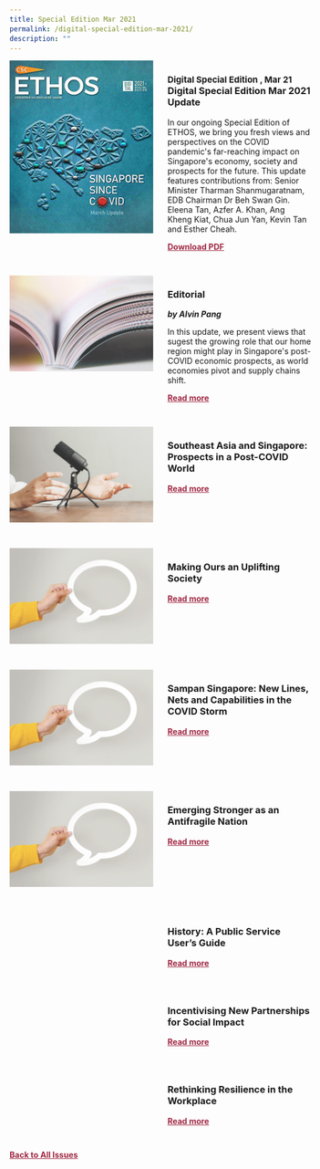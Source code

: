 ```yaml
---
title: Special Edition Mar 2021
permalink: /digital-special-edition-mar-2021/
description: ""
---
```

<style>

.back a
{
	color: #9f2943;
	font-weight: bold;
	}
	
.cat
   {
   font-size: 15px;
   }

.text
{
	width: 50%;
}	
	
.img1 img
{
margin-top:25px;	
}	
	
.img img
{
margin-top:15px;	
}		
	
.button1 a
{
	color: #9f2943;
	font-weight:bold;
}
	

.grid-container {
	display: grid;
	grid-template-columns: 50% 50%;
	grid-column-gap: 5%;
	margin-bottom: 5%;
	}	
	
@media only screen and (max-width: 600px) {
	.grid-container {
		display: block;
	}
}	
</style>


<div class="grid-container">
	<div><img src="/images/Ethos_Thumbnails_Cover/ethosdigitalmarch2021specialedition.jpg"></div>
	<div>
		<h3><span class="cat">Digital Special Edition , Mar 21</span><br>Digital Special Edition Mar 2021 Update</h3>
		<p>In our ongoing Special Edition of ETHOS, we bring you fresh views and perspectives on the COVID pandemic's far-reaching impact on Singapore's economy, society and prospects for the future. This update features contributions from: Senior Minister Tharman Shanmugaratnam, EDB Chairman Dr Beh Swan Gin. Eleena Tan, Azfer A. Khan, Ang Kheng Kiat, Chua Jun Yan, Kevin Tan and Esther Cheah.</p>
		<div class="button1"><a target="_blank" href="">Download PDF</a></div>
	</div>
</div>

<br>

<div class="grid-container">
	<div><img src="/images/Landing_Banner_Images/tile_editorial.jpg"></div>
	<div>
		<h3>Editorial</h3>
		<b><i>by Alvin Pang</i></b>
		<p>In this update, we present views that sugest the growing role that our home region might play in Singapore's post-COVID economic prospects, as world economies pivot and supply chains shift.</p>
		<div class="button1"><a href="/special-edition-mar-2021/editorial/">Read more</a></div>
	</div>
</div>

<br>

<div class="grid-container">
	<div><img src="/images/Landing_Banner_Images/tile_interviews.jpg"></div>
	<div>
		<h3>Southeast Asia and Singapore: Prospects in a Post-COVID World</h3>
		<b><i></i></b>
		<p></p>
		<div class="button1"><a href="/special-edition-mar-2021/southeast-asia-and-singapore-prospects-in-a-post-covid-world/">Read more</a></div>
	</div>
</div>

<br>

<div class="grid-container">
	<div><img src="/images/Landing_Banner_Images/tile_opinion.jpg"></div>
	<div>
		<h3>Making Ours an Uplifting Society</h3>
		<b><i></i></b>
		<p></p>
		<div class="button1"><a href="/special-edition-mar-2021/making-ours-an-uplifting-society/">Read more</a></div>
	</div>
</div>

<br>

<div class="grid-container">
	<div><img src="/images/Landing_Banner_Images/tile_opinion.jpg"></div>
	<div>
		<h3>Sampan Singapore: New Lines, Nets and Capabilities in the COVID Storm</h3>
		<b><i></i></b>
		<p></p>
		<div class="button1"><a href="/special-edition-mar-2021/sampan-singapore-new-lines-nets-and-capabilities-in-the-covid-storm/">Read more</a></div>
	</div>
</div>

<br>

<div class="grid-container">
	<div><img src="/images/Landing_Banner_Images/tile_opinion.jpg"></div>
	<div>
		<h3>Emerging Stronger as an Antifragile Nation</h3>
		<b><i></i></b>
		<p></p>
		<div class="button1"><a href="/special-edition-mar-2021/emerging-stronger-as-an-antifragile-nation/">Read more</a></div>
	</div>
</div>

<br>

<div class="grid-container">
	<div><img src=""></div>
	<div>
		<h3>History: A Public Service User’s Guide</h3>
		<b><i></i></b>
		<p></p>
		<div class="button1"><a href="/special-edition-mar-2021/history-a-public-service-user-s-guide/">Read more</a></div>
	</div>
</div>

<br>

<div class="grid-container">
	<div><img src=""></div>
	<div>
		<h3>Incentivising New Partnerships for Social Impact</h3>
		<b><i></i></b>
		<p></p>
		<div class="button1"><a href="/special-edition-mar-2021/incentivising-new-partnerships-for-social-impact/">Read more</a></div>
	</div>
</div>

<br>

<div class="grid-container">
	<div><img src=""></div>
	<div>
		<h3>Rethinking Resilience in the Workplace</h3>
		<b><i></i></b>
		<p></p>
		<div class="button1"><a href="/special-edition-mar-2021/rethinking-resilience-in-the-workplace/">Read more</a></div>
	</div>
</div>

<br>

<div class="back">
<a href="/all-issues/">Back to All Issues</a>
</div>